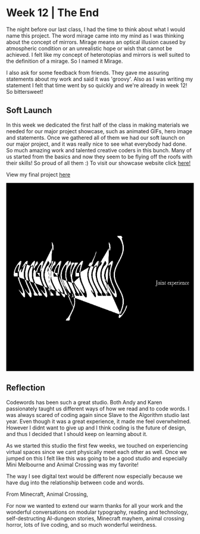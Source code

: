 # Week 12 | The End
The night before our last class, I had the time to think about what I would name this project. The word mirage came into my mind as I was thinking about the concept of mirrors. Mirage means an optical illusion caused by atmospheric condition or an unrealistic hope or wish that cannot be achieved. I felt like my concept of heterotopias and mirrors is well suited to the definition of a mirage. So I named it Mirage.

I also ask for some feedback from friends. They gave me assuring statements about my work and said it was 'groovy'. Also as I was writing my statement I felt that time went by so quickly and we're already in week 12! So bittersweet!

## Soft Launch
In this week we dedicated the first half of the class in making materials we needed for our major project showcase, such as animated GIFs, hero image and statements. Once we gathered all of them we had our soft launch on our major project, and it was really nice to see what everybody had done. So much amazing work and talented creative coders in this bunch. Many of us started from the basics and now they seem to be flying off the roofs with their skills! So proud of all them :) To visit our showcase website click [here!](https://simandy.github.io/codewords/) 

View my final project [here](https://natnathania.github.io/Codewords-2020/Week_12/Mirage/)

<img src = "Mirage_640.gif">


## Reflection
Codewords has been such a great studio. Both Andy and Karen passionately taught us different ways of how we read and to code words. I was always scared of coding again since Slave to the Algorithm studio last year. Even though it was a great experience, it made me feel overwhelmed. However I didnt want to give up and I think coding is the future of design, and thus I decided that I should keep on learning about it. 

As we started this studio the first few weeks, we touched on experiencing virtual spaces since we cant physically meet each other as well. Once we jumped on this I felt like this was going to be a good studio and especially Mini Melbourne and Animal Crossing was my favorite!

The way I see digital text would be different now especially because we have dug into the relationship between code and words. 

From Minecraft, Animal Crossing, 

For now we wanted to extend our warm thanks for all your work and the wonderful conversations on modular typography, reading and technology, self-destructing AI-dungeon stories, Minecraft mayhem, animal crossing horror, lots of live coding, and so much wonderful weirdness. 
